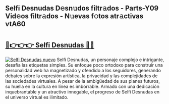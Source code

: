 ## Selfi Desnudas D𝚎sn𝚞dos filtr𝚊dos - Parts-Y09 Vid𝚎os filtr𝚊dos - N𝚞evas f𝚘tos atr𝚊ctivas vtA60

# <h2><a href="http://mb81as.tromn.icu/?c=Selfi+Desnudas">🔗👉👉👉 Selfi Desnudas 🔗🔗</a></h2>

[![Selfi Desnudas nuevo](https://i.imgur.com/pEAQMta.gif)](http://mb81as.tromn.icu/?c=Selfi+Desnudas)
Selfi Desnudas, un personaje complejo e intrigante, desafía las etiquetas simples. Su enfoque poco ortodoxo para construir una personalidad web ha magnetizado y ofendido a los seguidores, generando debates sobre la expresión artística, la privacidad y las complejidades de las sociedades virtuales. A pesar de la ambigüedad de sus planes futuros, su huella en la cultura en línea es imborrable. Armado con una dedicación inquebrantable y un atractivo innegable, el progreso de Selfi Desnudas en el universo virtual es ilimitado.

